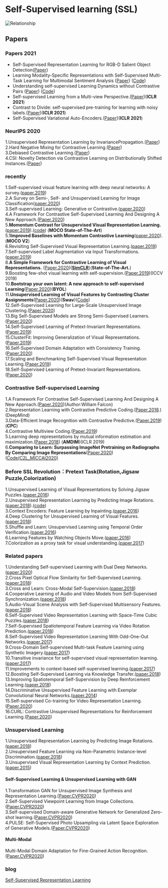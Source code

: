 # Self-Supervised learning (SSL)

![Relationship](https://github.com/Allen123321/self-supervised_learning/blob/main/image.png)

## Papers
### Papers 2021
+ Self-Supervised Representation Learning for RGB-D Salient Object Detection([Paper](https://arxiv.org/pdf/2101.12482.pdf)) <br>
+ Learning Modality-Specific Representations with Self-Supervised Multi-Task Learning for Multimodal Sentiment Analysis ([Paper](https://arxiv.org/abs/2102.04830)) ([Code](https://github.com/thuiar/Self-MM))<br>
+ Understanding self-supervised Learning Dynamics without Contrastive Pairs ([Paper](https://arxiv.org/pdf/2102.06810.pdf)) ([Code](https://github.com/facebookresearch/luckmatters/tree/master/ssl))<br>
+ Self-supervised Learning from a Multi-view Perspective.([Paper](https://arxiv.org/abs/2006.05576))(**ICLR 2021**)
+ Contrast to Divide: self-supervised pre-training for learning with noisy labels.([Paper](https://openreview.net/pdf?id=uB5x7Y2qsFR))(**ICLR 2021**)
+ Self-Supervised Variational Auto-Encoders.([Paper](https://arxiv.org/abs/2010.02014))(**ICLR 2021**)
### NeurIPS 2020
1.Unsupervised Representation Learning by InvariancePropagation.([Paper](https://arxiv.org/abs/2010.11694)) <br>
2.Hard Negative Mixing for Contrastive Learning.([Paper](https://arxiv.org/abs/2010.01028)) <br>
3.Debiased Contrastive Learning.([Paper](https://arxiv.org/abs/2007.00224)) <br>
4.CSI: Novelty Detection via Contrastive Learning on Distributionally Shifted Instances.([Paper](https://arxiv.org/abs/2007.08176)) <br>
### recently
1.Self-supervised visual feature learning with deep neural networks: A survey.([paper.2019](https://arxiv.org/pdf/1902.06162.pdf)) <br>
2.A Survey on Semi-, Self- and Unsupervised Learning for Image Classification([paper.2020](https://arxiv.org/pdf/2002.08721.pdf))<br>
3.Self-supervised Learning: Generative or Contrastive.([paper.2020](https://arxiv.org/pdf/2006.08218.pdf)) <br>
4.A Framework For Contrastive Self-Supervised Learning And Designing A New Approach.([Paper.2020](https://arxiv.org/pdf/2009.00104.pdf)) <br>
5.**Momentum Contrast for Unsupervised Visual Representation Learning.**([paper.2019](https://arxiv.org/pdf/1911.05722.pdf)).([code](https://github.com/facebookresearch/moco)) (**MOCO  State-of-The-Art**)<br>
5.1**Improved Baselines with Momentum Contrastive Learning**([paper.2020](https://arxiv.org/abs/2003.04297)). (**MOCO V2**)<br>
6.Revisiting Self-Supervised Visual Representation Learning.([paper.2019](https://arxiv.org/pdf/1901.09005.pdf)) <br>
7.Self-supervised Label Augmentation via Input Transformations.([paper.2019](https://arxiv.org/pdf/1910.05872.pdf)) <br>
8.**A Simple Framework for Contrastive Learning of Visual Representations.** ([Paper.2020](https://arxiv.org/abs/2002.05709))(**[SimCLR](https://github.com/google-research/simclr)**)(**State-of-The-Art.**) <br>
9.Boosting few-shot visual learning with self-supervision.([Paper.2019](https://openaccess.thecvf.com/content_ICCV_2019/papers/Gidaris_Boosting_Few-Shot_Visual_Learning_With_Self-Supervision_ICCV_2019_paper.pdf))(ICCV 2019) <br>
10.**Bootstrap your own latent: A new approach to self-supervised Learning**([Paper.2020](https://arxiv.org/abs/2006.07733))(**BYOL**) <br>
11.**Unsupervised Learning of Visual Features by Contrasting Cluster Assignments**([Paper.2020](https://arxiv.org/abs/2006.09882))(**Swav**)([Code](https://github.com/facebookresearch/swav)) <br>
12.Self-Supervised Learning for Large-Scale Unsupervised Image Clustering.([Paper.2020](https://arxiv.org/abs/2006.09882))<br>
13.Big Self-Supervised Models are Strong Semi-Supervised Learners.([Paper.2020](https://arxiv.org/abs/2006.10029))<br>
14.Self-Supervised Learning of Pretext-Invariant Representations.([Paper.2019](https://arxiv.org/abs/1912.01991))<br>
15.ClusterFit: Improving Generalization of Visual Representations.([Paper.2019](https://arxiv.org/abs/1912.03330))<br>
16.Self-Supervised Domain Adaptation with Consistency Training.([Paper.2020](https://arxiv.org/abs/2010.07539))<br>
17.Scaling and Benchmarking Self-Supervised Visual Representation Learning.([Paper.2019](https://arxiv.org/abs/1905.01235))<br>
18.Self-Supervised Learning of Pretext-Invariant Representations.([Paper.2020](https://arxiv.org/abs/1912.01991))<br>

### Contrastive Self-supervised Learning
1.A Framework For Contrastive Self-Supervised Learning And Designing A New Approach.([Paper.2020](https://arxiv.org/pdf/2009.00104.pdf))(Author:William Falcon) <br>
2.Representation Learning with Contrastive Predictive Coding.([Paper.2018](https://arxiv.org/pdf/1807.03748.pdf).) (DeepMind)<br>
3.Data-Efficient Image Recognition with Contrastive Predictive.([Paper.2019](https://arxiv.org/pdf/1905.09272.pdf)) (**CPC**) <br>
4.Contrastive Multiview Coding.([Paper.2019](https://arxiv.org/abs/1906.05849))<br>
5.Learning deep representations by mutual information estimation and maximization.([Paper.2018](https://arxiv.org/abs/1808.06670)) (**AMDIM**)(ICLR 2019)<br>
6.**Comparing to Learn: Surpassing ImageNet Pretraining on Radiographs By Comparing Image Representations**([Paper.2020](https://arxiv.org/abs/2007.07423)) ([Code(C2L_MICCAI2020)](https://github.com/funnyzhou/C2L_MICCAI2020)<br>

### Before SSL Revolution：Pretext Task(Rotation,Jigsaw Puzzle,Colorization)
1.Unsupervised Learning of Visual Representations by Solving Jigsaw Puzzles.([paper.2016](https://arxiv.org/pdf/1603.09246.pdf)) <br>
2.Unsupervised Representation Learning by Predicting Image Rotations.([paper.2018](https://arxiv.org/pdf/1803.07728.pdf)).([code](https://github.com/gidariss/FeatureLearningRotNet)) <br>
3.Context Encoders: Feature Learning by Inpainting.([paper.2016](https://arxiv.org/abs/1604.07379)) <br>
4.Deep Clustering for Unsupervised Learning of Visual Features.([paper.2018](https://arxiv.org/abs/1807.05520)) <br>
5.Shuffle and Learn: Unsupervised Learning using Temporal Order Verification.([paper.2016](https://arxiv.org/abs/1603.08561)) <br>
6.Learning Features by Watching Objects Move.([paper.2016](https://arxiv.org/abs/1612.06370)) <br>
7.Colorization as a proxy task for visual understanding.([paper.2017](https://arxiv.org/abs/1703.04044)) <br>
### Related papers
1.Understanding Self-supervised Learning with Dual Deep Networks.([paper.2020](https://arxiv.org/pdf/2010.00578.pdf)) <br>
2.Cross Pixel Optical Flow Similarity for Self-Supervised Learning.([paper.2018](https://arxiv.org/pdf/1807.05636.pdf)) <br>
3.Cross and Learn: Cross-Modal Self-Supervision.([paper.2018](https://arxiv.org/abs/1811.03879)) <br>
4.Cooperative Learning of Audio and Video Models from Self-Supervised Synchronization.([paper.2018](https://arxiv.org/abs/1807.00230)) <br>
5.Audio-Visual Scene Analysis with Self-Supervised Multisensory Features.([paper.2018](https://openaccess.thecvf.com/content_ECCV_2018/papers/Andrew_Owens_Audio-Visual_Scene_Analysis_ECCV_2018_paper.pdf)) <br>
6.Self-Supervised Video Representation Learning with Space-Time Cubic Puzzles.([paper.2018](https://arxiv.org/abs/1811.09795)) <br>
7.Self-Supervised Spatiotemporal Feature Learning via Video Rotation Prediction.([paper.2018](https://arxiv.org/pdf/1811.11387.pdf)) <br>
8.Self-Supervised Video Representation Learning With Odd-One-Out Networks.([paper.2017](https://arxiv.org/abs/1611.06646)) <br>
9.Cross-Domain Self-supervised Multi-task Feature Learning using Synthetic Imagery.([paper.2017](https://arxiv.org/abs/1711.09082)) <br>
10.Transitive invariance for self-supervised visual representation learning.([paper.2017](https://arxiv.org/abs/1708.02901)) <br>
11.Improvements to context-based self-supervised learning.([paper.2017](https://arxiv.org/abs/1711.06379)) <br>
12.Boosting Self-Supervised Learning via Knowledge Transfer.([paper.2018](https://arxiv.org/abs/1805.00385)) <br>
13.Improving Spatiotemporal Self-Supervision by Deep Reinforcement Learning.([paper.2018](https://arxiv.org/abs/1807.11293)) <br>
14.Discriminative Unsupervised Feature Learning with Exemplar Convolutional Neural Networks.([paper.2014](https://arxiv.org/abs/1406.6909)) <br>
15.Self-supervised Co-training for Video Representation Learning.([Paper.2020](https://arxiv.org/pdf/2010.09709.pdf)) <br>
16.CURL: Contrastive Unsupervised Representations for Reinforcement Learning.([Paper.2020](https://arxiv.org/abs/2004.04136)) <br>

### Unsupervised Learning
1.Unsupervised Representation Learning by Predicting Image Rotations.([paper.2018](https://arxiv.org/abs/1803.07728)) <br>
2.Unsupervised Feature Learning via Non-Parametric Instance-level Discrimination.([paper.2018](https://arxiv.org/abs/1805.01978)) <br>
3.Unsupervised Visual Representation Learning by Context Prediction.([paper.2015](https://arxiv.org/abs/1505.05192)) <br>
#### Self-Supervised Learning & Unsupervised Learning with GAN
1.Transformation GAN for Unsupervised Image Synthesis and Representation Learning.([Paper.CVPR2020](https://openaccess.thecvf.com/content_CVPR_2020/papers/Wang_Transformation_GAN_for_Unsupervised_Image_Synthesis_and_Representation_Learning_CVPR_2020_paper.pdf)) <br>
2.Self-Supervised Viewpoint Learning from Image Collections.([Paper.CVPR2020](https://arxiv.org/abs/2004.01793)) <br>
3.Self-supervised Domain-aware Generative Network for Generalized Zero-shot learning.([Paper.CVPR2020](https://openaccess.thecvf.com/content_CVPR_2020/papers/Wu_Self-Supervised_Domain-Aware_Generative_Network_for_Generalized_Zero-Shot_Learning_CVPR_2020_paper.pdf)) <br>
4.PULSE: Self-Supervised Photo Upsampling via Latent Space Exploration of Generative Models.([Paper.CVPR2020](https://openaccess.thecvf.com/content_CVPR_2020/papers/Menon_PULSE_Self-Supervised_Photo_Upsampling_via_Latent_Space_Exploration_of_Generative_CVPR_2020_paper.pdf)) <br>
#### Multi-Modal
Multi-Modal Domain Adaptation for Fine-Grained Action Recognition.([Paper.CVPR2020](https://arxiv.org/abs/2001.09691)) <br>



### blog
[Self-Supervised Representation Learning](https://lilianweng.github.io/lil-log/2019/11/10/self-supervised-learning.html)
